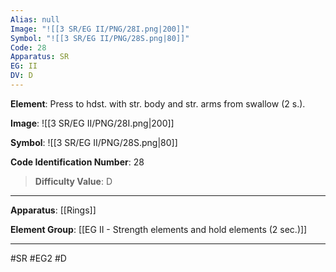 ```yaml
---
Alias: null
Image: "![[3 SR/EG II/PNG/28I.png|200]]"
Symbol: "![[3 SR/EG II/PNG/28S.png|80]]"
Code: 28
Apparatus: SR
EG: II
DV: D
---
```

**Element**: Press to hdst. with str. body and str. arms from swallow (2 s.).

**Image**:
![[3 SR/EG II/PNG/28I.png|200]]

**Symbol**:
![[3 SR/EG II/PNG/28S.png|80]]

**Code Identification Number**: 28

>**Difficulty Value**: D

___
**Apparatus**: [[Rings]]

**Element Group**: [[EG II - Strength elements and hold elements (2 sec.)]]
___
#SR #EG2 #D
